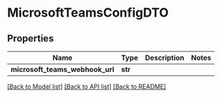 # MicrosoftTeamsConfigDTO

## Properties
Name | Type | Description | Notes
------------ | ------------- | ------------- | -------------
**microsoft_teams_webhook_url** | **str** |  | 

[[Back to Model list]](../README.md#documentation-for-models) [[Back to API list]](../README.md#documentation-for-api-endpoints) [[Back to README]](../README.md)

